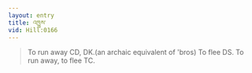 ```yaml
---
layout: entry
title: འཁྱུས་
vid: Hill:0166
---
```

> To run away CD, DK\.(an archaic equivalent of 'bros) To flee DS\. To run away, to flee TC\.


